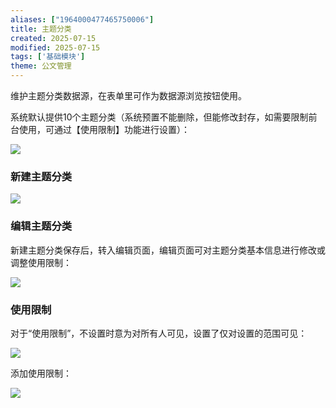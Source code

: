 ```yaml
---
aliases: ["1964000477465750006"]
title: 主题分类
created: 2025-07-15
modified: 2025-07-15
tags: ['基础模块']
theme: 公文管理
---
```


维护主题分类数据源，在表单里可作为数据源浏览按钮使用。

系统默认提供10个主题分类（系统预置不能删除，但能修改封存，如需要限制前台使用，可通过【使用限制】功能进行设置）：

![](85973c191805757b61781350fe3e42c1.jpg)

### 新建主题分类

![](497e4c31b9fd66ffac24bc5780591895.jpg)

### 编辑主题分类

新建主题分类保存后，转入编辑页面，编辑页面可对主题分类基本信息进行修改或调整使用限制：

![](395831ea498a9afc78f9639463097878.jpg)

### 使用限制

对于“使用限制”，不设置时意为对所有人可见，设置了仅对设置的范围可见：

![](b76bfd2358fc8150dc7a95af7a549d04.jpg)

添加使用限制：

![](c7bdbf030ecb8155107cf372d482fcf9.jpg)